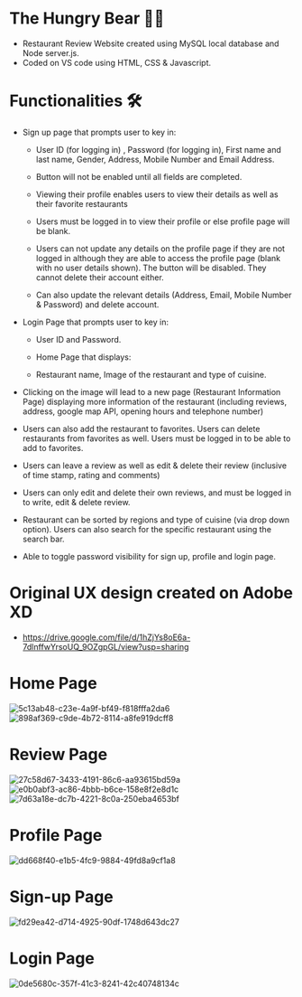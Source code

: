 # The Hungry Bear 🐻🍴
- Restaurant Review Website created using MySQL local database and Node server.js.
- Coded on VS code using HTML, CSS & Javascript.
# Functionalities 🛠️
- Sign up page that prompts user to key in:

  - User ID (for logging in) , Password (for logging in), First name and last name,  Gender, Address,  Mobile Number and Email Address.

  - Button will not be enabled until all fields are completed.

  - Viewing their profile enables users to view their details as well as their favorite restaurants

  - Users must be logged in to view their profile or else profile page will be blank. 

  - Users can not update any details on the profile page if they are not logged in although they are able to access the profile page (blank with no user details shown). The button will be disabled. They cannot delete their account either. 

  - Can also update the relevant details (Address, Email, Mobile Number & Password) and delete account.

- Login Page that prompts user to key in:

  - User ID and Password.

  - Home Page that displays:

  - Restaurant name, Image of the restaurant and type of cuisine.

- Clicking on the image will lead to a new page (Restaurant Information Page) displaying more information of the restaurant (including reviews, address, google map API, opening hours and telephone number)

- Users can also add the restaurant to favorites. Users can delete restaurants from favorites as well. Users must be logged in to be able to add to favorites.

- Users can leave a review as well as edit & delete their review (inclusive of time stamp, rating and comments)

- Users can only edit and delete their own reviews, and must be logged in to write, edit & delete review. 

- Restaurant can be sorted by regions and type of cuisine (via drop down option). Users can also search for the specific restaurant using the search bar. 

- Able to toggle password visibility for sign up, profile and login page.

# Original UX design created on Adobe XD
- https://drive.google.com/file/d/1hZjYs8oE6a-7dlnffwYrsoUQ_9OZgpGL/view?usp=sharing

# Home Page 
![5c13ab48-c23e-4a9f-bf49-f818fffa2da6](https://user-images.githubusercontent.com/100062535/154890310-ce5cad53-2efb-43a7-9211-309eaa5b1613.jpg)
![898af369-c9de-4b72-8114-a8fe919dcff8](https://user-images.githubusercontent.com/100062535/154890395-dd928023-bbb8-42ac-aeee-91ed071a45f4.jpg)

# Review Page
![27c58d67-3433-4191-86c6-aa93615bd59a](https://user-images.githubusercontent.com/100062535/154891294-cc6a8400-d953-45dc-b698-c88ca3238b0c.jpg)
![e0b0abf3-ac86-4bbb-b6ce-158e8f2e8d1c](https://user-images.githubusercontent.com/100062535/154891300-f8921226-1c45-4c01-ac66-4732217a424d.jpg)
![7d63a18e-dc7b-4221-8c0a-250eba4653bf](https://user-images.githubusercontent.com/100062535/154891309-d4f89bc5-2a31-40b3-863c-ed2f3235cc08.jpg)

# Profile Page
![dd668f40-e1b5-4fc9-9884-49fd8a9cf1a8](https://user-images.githubusercontent.com/100062535/154891583-963a89c4-1ef8-410e-b862-28e028ce2c06.jpg)
# Sign-up Page
![fd29ea42-d714-4925-90df-1748d643dc27](https://user-images.githubusercontent.com/100062535/154891862-fd26a3c9-676d-4c63-acb0-e64850a74874.jpg)
# Login Page
![0de5680c-357f-41c3-8241-42c40748134c](https://user-images.githubusercontent.com/100062535/154891871-01c285e7-b636-473f-9ae0-530aee457a61.jpg)


